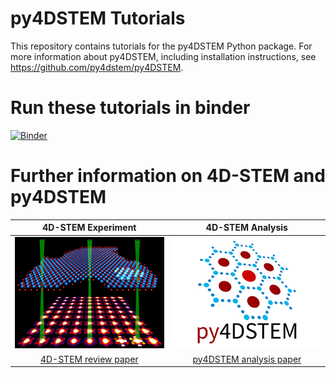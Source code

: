 # py4DSTEM Tutorials

This repository contains tutorials for the py4DSTEM Python package.  For more information about py4DSTEM, including installation instructions, see https://github.com/py4dstem/py4DSTEM.


# Run these tutorials in binder
[![Binder](https://mybinder.org/badge_logo.svg)](https://mybinder.org/v2/gh/py4dstem/py4DSTEM_tutorials/main?urlpath=lab/tree/notebooks/Index.ipynb)


# Further information on 4D-STEM and py4DSTEM

4D-STEM Experiment  |  4D-STEM Analysis
:-------------------------:|:-------------------------:
![4D-STEM schematic](images/schematic4DSTEM.png)  |  ![py4DSTEM logo](/images/py4DSTEM_logo.png)
[4D-STEM review paper](https://doi.org/10.1017/S1431927619000497) | [py4DSTEM analysis paper](https://doi.org/10.1017/S1431927621000477)





